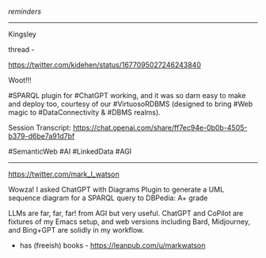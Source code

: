 <!-- title: Things to Revisit -->

_reminders_

---

Kingsley

thread -

https://twitter.com/kidehen/status/1677095027246243840

Woot!!!

#SPARQL plugin for #ChatGPT working, and it was so darn easy to make and deploy too, courtesy of our #VirtuosoRDBMS (designed to bring #Web magic to #DataConnectivity & #DBMS realms).

Session Transcript:
https://chat.openai.com/share/ff7ec94e-0b0b-4505-b379-d6be7a91d7bf

#SemanticWeb #AI #LinkedData #AGI

---

https://twitter.com/mark_l_watson

Wowza! I asked ChatGPT with Diagrams Plugin to generate a UML sequence diagram for a SPARQL query to DBPedia: A+ grade

LLMs are far, far, far! from AGI but very useful. ChatGPT and CoPilot are fixtures of my Emacs setup, and web versions including Bard, Midjourney, and Bing+GPT are solidly in my workflow.

- has (freeish) books - https://leanpub.com/u/markwatson
